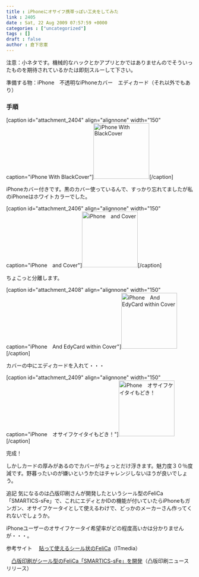 ```yaml
---
title : iPhoneにオサイフ携帯っぽい工夫をしてみた
link : 2405
date : Sat, 22 Aug 2009 07:57:59 +0000
categories : ["uncategorized"]
tags : []
draft : false
author : 倉下忠憲
---
```


注意：小ネタです。機械的なハックとかアプリとかではありませんのでそういったものを期待されているかたは即刻スルーして下さい。

準備する物：iPhone　不透明なiPhoneカバー　エディカード（それ以外でもあり）

<h3>手順</h3>
[caption id="attachment_2404" align="alignnone" width="150" caption="iPhone With BlackCover"]<img src="https://rashita.net/blog/wp-content/uploads/2009/08/DSC01465-150x150.jpg" alt="iPhone With BlackCover" title="iPhone With BlackCover" width="150" height="150" class="size-thumbnail wp-image-2404" />[/caption]

iPhoneカバー付きです。黒のカバー使っているんで、すっかり忘れてましたが私のiPhoneはホワイトカラーでした。

[caption id="attachment_2406" align="alignnone" width="150" caption="iPhone　and Cover"]<img src="https://rashita.net/blog/wp-content/uploads/2009/08/DSC01466-150x150.jpg" alt="iPhone　and Cover" title="iPhone　and Cover" width="150" height="150" class="size-thumbnail wp-image-2406" />[/caption]

ちょこっと分離します。

[caption id="attachment_2408" align="alignnone" width="150" caption="iPhone　And EdyCard within Cover"]<img src="https://rashita.net/blog/wp-content/uploads/2009/08/DSC014671-150x150.jpg" alt="iPhone　And EdyCard within Cover" title="iPhone　And EdyCard within Cover" width="150" height="150" class="size-thumbnail wp-image-2408" />[/caption]

カバーの中にエディカードを入れて・・・

[caption id="attachment_2409" align="alignnone" width="150" caption="iPhone　オサイフケイタイもどき！"]<img src="https://rashita.net/blog/wp-content/uploads/2009/08/DSC01468-150x150.jpg" alt="iPhone　オサイフケイタイもどき！" title="iPhone　オサイフケイタイもどき！" width="150" height="150" class="size-thumbnail wp-image-2409" />[/caption]

完成！

しかしカードの厚みがあるのでカバーがちょっとだけ浮きます。魅力度３０％度減です。野暮ったいのが嫌いというかたはチャレンジしないほうが良いでしょう。

追記
気になるのは凸版印刷さんが開発したというシール型のFeliCa「SMARTICS-sFe」で、これにエディとかIDの機能が付いていたらiPhoneもガンガン、オサイフケータイとして使えるわけで、どっかのメーカーさん作ってくれないでしょうか。

iPhoneユーザーのオサイフケータイ希望率がどの程度高いかは分かりませんが・・・。

参考サイト
　<a href="http://www.itmedia.co.jp/news/articles/0605/02/news056.html">貼って使えるシール状のFeliCa</a>（ITmedia）

　<a href="http://www.toppan.co.jp/news/newsrelease317.html">凸版印刷がシール型のFeliCa「SMARTICS-sFe」を開発</a>（凸版印刷ニュースリリース）